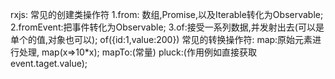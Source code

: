 rxjs:
 常见的创建类操作符
 1.from: 数组,Promise,以及Iterable转化为Observable;
 2.fromEvent:把事件转化为Observable;
 3.of:接受一系列数据,并发射出去(可以是单个的值,对象也可以);
 of({id:1,value:200})
 常见的转换操作符:
 map:原始元素进行处理, map(x=>10*x);
 mapTo:(常量)
 pluck:(作用例如直接获取event.taget.value);

